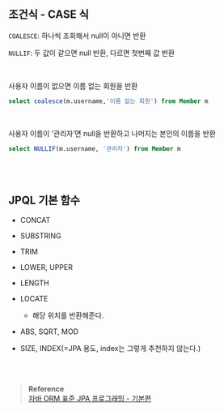 
## 조건식 - CASE 식

`COALESCE`: 하나씩 조회해서 null이 아니면 반환

`NULLIF`: 두 값이 같으면 null 반환, 다르면 첫번째 값 반환

<br/>



사용자 이름이 없으면 이름 없는 회원을 반환

```sql
select coalesce(m.username,'이름 없는 회원') from Member m
```

<br/>

사용자 이름이 ‘관리자’면 null을 반환하고 나머지는 본인의 이름을 반환

```sql
select NULLIF(m.username, '관리자') from Member m
```

<br/><br/>

## JPQL 기본 함수

- CONCAT

- SUBSTRING
- TRIM
- LOWER, UPPER
- LENGTH
- LOCATE

    - 해당 위치를 반환해준다.

- ABS, SQRT, MOD

- SIZE, INDEX(=JPA 용도, index는 그렇게 추천하지 않는다.)


<br/><br/>

>**Reference** <br/>[자바 ORM 표준 JPA 프로그래밍 - 기본편](https://www.inflearn.com/course/ORM-JPA-Basic)

